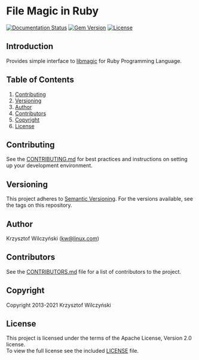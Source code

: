 # File Magic in Ruby

[![Documentation Status](https://inch-ci.org/github/kwilczynski/ruby-magic.svg)](https://inch-ci.org/github/kwilczynski/ruby-magic)
[![Gem Version](https://badge.fury.io/rb/ruby-magic.svg)](http://badge.fury.io/rb/ruby-magic)
[![License](https://img.shields.io/badge/License-Apache%202.0-blue.svg)](https://opensource.org/licenses/Apache-2.0)

## Introduction

Provides simple interface to [libmagic][1] for Ruby Programming Language.

## Table of Contents

1. [Contributing](#contributing)
2. [Versioning](#versioning)
3. [Author](#author)
4. [Contributors](#contributors)
4. [Copyright](#copyright)
5. [License](#license)

## Contributing

See the [CONTRIBUTING.md](CONTRIBUTING.md) for best practices and instructions
on setting up your development environment.

## Versioning

This project adheres to [Semantic Versioning](http://semver.org/spec/v2.0.0.html).
For the versions available, see the tags on this repository.

## Author

Krzysztof Wilczyński (<kw@linux.com>)

## Contributors

See the [CONTRIBUTORS.md](CONTRIBUTORS.md) file for a list of contributors to
the project.

## Copyright

Copyright 2013-2021 Krzysztof Wilczyński

## License

This project is licensed under the terms of the Apache License, Version 2.0 license.   
To view the full license see the included [LICENSE](LICENSE) file.

[1]: https://en.wikipedia.org/wiki/File_(command)
